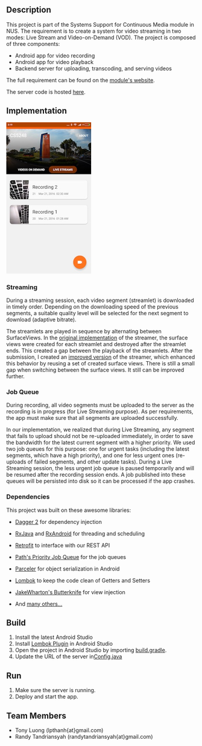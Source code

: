 ## Description
This project is part of the Systems Support for Continuous Media module in NUS. The requirement is to create a system for video streaming in two modes: Live Stream and Video-on-Demand (VOD). The project is composed of three components:
* Android app for video recording
* Android app for video playback
* Backend server for uploading, transcoding, and serving videos

The full requirement can be found on the [module's website](http://www.comp.nus.edu.sg/~cs5248/proj.html).

The server code is hosted [here](https://github.com/tonylpt/NUS-VideoStreaming-Server-Flask).

## Implementation

![Screenshot](/screenshot-android.jpg?raw=true "Screenshot")

### Streaming

During a streaming session, each video segment (streamlet) is downloaded in timely order. Depending on the downloading speed of the previous segments, a suitable quality level will be selected for the next segment to download (adaptive bitrate).

The streamlets are played in sequence by alternating between SurfaceViews. In the [original implementation](/app/src/main/java/com/cs5248/android/ui/StreamingActivity.java) of the streamer, the surface views were created for each streamlet and destroyed after the streamlet ends. This created a gap between the playback of the streamlets. After the submission, I created an [improved version](/app/src/main/java/com/cs5248/android/ui/StreamingActivity2.java) of the streamer, which enhanced this behavior by reusing a set of created surface views. There is still a small gap when switching between the surface views. It still can be improved further.


### Job Queue

During recording, all video segments must be uploaded to the server as the recording is in progress (for Live Streaming purpose). As per requirements, the app must make sure that all segments are uploaded successfully.

In our implementation, we realized that during Live Streaming, any segment that fails to upload should not be re-uploaded immediately, in order to save the bandwidth for the latest current segment with a higher priority. We used two job queues for this purpose: one for urgent tasks (including the latest segments, which have a high priority), and one for less urgent ones (re-uploads of failed segments, and other update tasks). During a Live Streaming session, the less urgent job queue is paused temporarily and will be resumed after the recording session ends. A job published into these queues will be persisted into disk so it can be processed if the app crashes.


### Dependencies

This project was built on these awesome libraries:

* [Dagger 2](http://google.github.io/dagger/) for dependency injection

* [RxJava](https://github.com/ReactiveX/RxJava) and [RxAndroid](https://github.com/ReactiveX/RxAndroid) for threading and scheduling

* [Retrofit](http://square.github.io/retrofit/) to interface with our REST API

* [Path's Priority Job Queue](https://github.com/yigit/android-priority-jobqueue) for the job queues

* [Parceler](https://github.com/johncarl81/parceler) for object serialization in Android

* [Lombok](https://projectlombok.org/) to keep the code clean of Getters and Setters

* [JakeWharton's Butterknife](https://github.com/JakeWharton/butterknife) for view injection

* And [many others...](/app/build.gradle)

## Build

1. Install the latest Android Studio
2. Install [Lombok Plugin](https://github.com/mplushnikov/lombok-intellij-plugin) in Android Studio
3. Open the project in Android Studio by importing [build.gradle](/app/build.gradle).
3. Update the URL of the server in[Config.java](/app/src/main/java/com/cs5248/android/Config.java)


## Run

1. Make sure the server is running.
2. Deploy and start the app.

## Team Members
* Tony Luong (lpthanh{at}gmail.com)
* Randy Tandriansyah (randytandriansyah{at}gmail.com)
